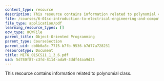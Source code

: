 ```yaml
---
content_type: resource
description: This resource contains information related to polynomial class.
file: /courses/6-01sc-introduction-to-electrical-engineering-and-computer-science-i-spring-2011/5d780f87c3fd8114ada93ddf44aa9d25_MIT6_01SCS11_1_3_6.pdf
file_type: application/pdf
learning_resource_types: []
ocw_type: OCWFile
parent_title: Object-Oriented Programming
parent_type: CourseSection
parent_uid: cb0b0a8c-7715-b7fb-9536-b7d77a728231
resourcetype: Document
title: MIT6_01SCS11_1_3_6.pdf
uid: 5d780f87-c3fd-8114-ada9-3ddf44aa9d25
---
```

This resource contains information related to polynomial class.

